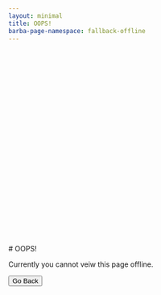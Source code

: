 ```yaml
---
layout: minimal
title: OOPS!
barba-page-namespace: fallback-offline
---
```


<!-- You can override this in your page by creating a file with the same name in the same location and changing the text -->

<div class="center-text"  style="margin-top: 400px">
# OOPS!

Currently you cannot veiw this page offline.

<button class="btn waves-effect waves-light" onclick="window.history.go(-1)">Go Back</button>
</div>